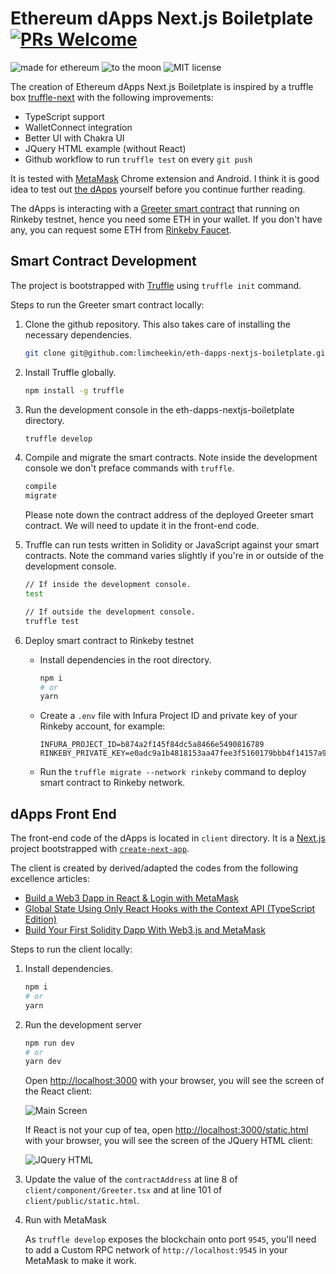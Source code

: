 # Ethereum dApps Next.js Boiletplate [![PRs Welcome](https://img.shields.io/badge/PRs-welcome-brightgreen.svg?style=flat-square)](http://makeapullrequest.com)

<p>
  <img alt="made for ethereum" src="https://img.shields.io/badge/made_for-ethereum-771ea5.svg">
  <img alt="to the moon" src="https://img.shields.io/badge/to_the-moon-fab127.svg">
  <img alt="MIT license" src="https://img.shields.io/badge/license-MIT-blue.svg">
</p>

The creation of Ethereum dApps Next.js Boiletplate is inspired by a truffle box [truffle-next](https://www.trufflesuite.com/boxes/truffle-next) with the
following improvements:
 - TypeScript support
 - WalletConnect integration
 - Better UI with Chakra UI
 - JQuery HTML example (without React)
 - Github workflow to run `truffle test` on every `git push` 

It is tested with [MetaMask](https://metamask.io/) Chrome extension and Android. I think it is good idea to test out [the dApps](https://eth-dapps-nextjs-boiletplate.vercel.app/) yourself before you continue further reading.

The dApps is interacting with a [Greeter smart contract](https://github.com/ethereum/ethereum-org/blob/master/views/content/greeter.md) that running on Rinkeby testnet, hence you need some ETH in your wallet. If you don't have any, you can request some ETH from [Rinkeby Faucet](https://faucet.rinkeby.io/). 


## Smart Contract Development
The project is bootstrapped with [Truffle](https://www.trufflesuite.com/truffle) using `truffle init` command.

Steps to run the Greeter smart contract locally:
1. Clone the github repository. This also takes care of installing the necessary dependencies.
    ```bash
    git clone git@github.com:limcheekin/eth-dapps-nextjs-boiletplate.git
    ```

2. Install Truffle globally.
    ```bash
    npm install -g truffle
    ```

3. Run the development console in the eth-dapps-nextjs-boiletplate directory.
    ```bash
    truffle develop
    ```

4. Compile and migrate the smart contracts. Note inside the development console we don't preface commands with `truffle`.
    ```bash
    compile
    migrate
    ```
    Please note down the contract address of the deployed Greeter smart contract. We will need to update it in the front-end code.

5. Truffle can run tests written in Solidity or JavaScript against your smart contracts. Note the command varies slightly if you're in or outside of the development console.
    ```bash
    // If inside the development console.
    test

    // If outside the development console.
    truffle test
    ```
6. Deploy smart contract to Rinkeby testnet
    - Install dependencies in the root directory.
        ```bash
        npm i
        # or
        yarn
        ```
    - Create a `.env` file with Infura Project ID and private key of your Rinkeby account, for example:
        ```
        INFURA_PROJECT_ID=b874a2f145f84dc5a8466e5490816789
        RINKEBY_PRIVATE_KEY=e0adc9a1b4818153aa47fee3f5160179bbb4f14157a971c732c27e2e35f99c9e
        ```
    - Run the `truffle migrate --network rinkeby` command to deploy smart contract to Rinkeby network.



## dApps Front End
The front-end code of the dApps is located in `client` directory. It is a [Next.js](https://nextjs.org/) project bootstrapped with [`create-next-app`](https://github.com/vercel/next.js/tree/canary/packages/create-next-app).

The client is created by derived/adapted the codes from the following excellence articles:
- [Build a Web3 Dapp in React & Login with MetaMask](https://dev.to/jacobedawson/build-a-web3-dapp-in-react-login-with-metamask-4chp)
- [Global State Using Only React Hooks with the Context API (TypeScript Edition)](https://javascript.plainenglish.io/global-state-using-only-react-hooks-with-the-context-api-typescript-edition-ada822fc282c)
- [Build Your First Solidity Dapp With Web3.js and MetaMask](http://blog.adnansiddiqi.me/build-your-first-solidity-dapp-with-web3-js-and-metamask/)

Steps to run the client locally:
1. Install dependencies.
    ```bash
    npm i
    # or
    yarn
    ```
2. Run the development server
    ```bash
    npm run dev
    # or
    yarn dev
    ```
    Open [http://localhost:3000](http://localhost:3000) with your browser, you will see the screen of the React client:
    
    ![Main Screen](https://github.com/limcheekin/eth-dapps-nextjs-boiletplate/raw/main/doc/images/main.png "Main Screen")

    If React is not your cup of tea, open [http://localhost:3000/static.html](http://localhost:3000/static.html) with your browser, you will see the screen of the JQuery HTML client:

    ![JQuery HTML](https://github.com/limcheekin/eth-dapps-nextjs-boiletplate/raw/main/doc/images/static.png "JQuery HTML")

3. Update the value of the `contractAddress` at line 8 of `client/component/Greeter.tsx` and at line 101 of `client/public/static.html`.

4. Run with MetaMask
    
    As `truffle develop` exposes the blockchain onto port `9545`, you'll need to add a Custom RPC network of `http://localhost:9545` in your MetaMask to make it work.